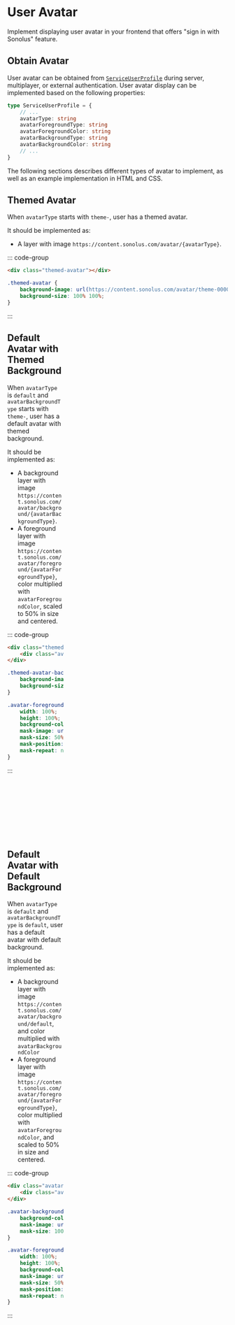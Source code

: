 # User Avatar

Implement displaying user avatar in your frontend that offers "sign in with Sonolus" feature.

## Obtain Avatar

User avatar can be obtained from [`ServiceUserProfile`](./service-user-profile) during server, multiplayer, or external authentication. User avatar display can be implemented based on the following properties:

```ts
type ServiceUserProfile = {
    // ...
    avatarType: string
    avatarForegroundType: string
    avatarForegroundColor: string
    avatarBackgroundType: string
    avatarBackgroundColor: string
    // ...
}
```

The following sections describes different types of avatar to implement, as well as an example implementation in HTML and CSS.

## Themed Avatar

When `avatarType` starts with `theme-`, user has a themed avatar.

It should be implemented as:

-   A layer with image `https://content.sonolus.com/avatar/{avatarType}`.

::: code-group

```HTML
<div class="themed-avatar"></div>
```

```CSS
.themed-avatar {
    background-image: url(https://content.sonolus.com/avatar/theme-000001);
    background-size: 100% 100%;
}
```

:::

<div class="themed-avatar" />

## Default Avatar with Themed Background

When `avatarType` is `default` and `avatarBackgroundType` starts with `theme-`, user has a default avatar with themed background.

It should be implemented as:

-   A background layer with image `https://content.sonolus.com/avatar/background/{avatarBackgroundType}`.
-   A foreground layer with image `https://content.sonolus.com/avatar/foreground/{avatarForegroundType}`, color multiplied with `avatarForegroundColor`, scaled to 50% in size and centered.

::: code-group

```HTML
<div class="themed-avatar-background">
    <div class="avatar-foreground"></div>
</div>
```

```CSS
.themed-avatar-background {
    background-image: url(https://content.sonolus.com/avatar/background/theme-000001);
    background-size: 100% 100%;
}

.avatar-foreground {
    width: 100%;
    height: 100%;
    background-color: #ffff00;
    mask-image: url(https://content.sonolus.com/avatar/foreground/player);
    mask-size: 50% 50%;
    mask-position: 50% 50%;
    mask-repeat: no-repeat;
}
```

:::

<div class="themed-avatar-background">
    <div class="avatar-foreground" />
</div>

## Default Avatar with Default Background

When `avatarType` is `default` and `avatarBackgroundType` is `default`, user has a default avatar with default background.

It should be implemented as:

-   A background layer with image `https://content.sonolus.com/avatar/background/default`, and color multiplied with `avatarBackgroundColor`
-   A foreground layer with image `https://content.sonolus.com/avatar/foreground/{avatarForegroundType}`, color multiplied with `avatarForegroundColor`, and scaled to 50% in size and centered.

::: code-group

```HTML
<div class="avatar-background">
    <div class="avatar-foreground"></div>
</div>
```

```CSS
.avatar-background {
    background-color: #00ffff;
    mask-image: url(https://content.sonolus.com/avatar/background/default);
    mask-size: 100% 100%;
}

.avatar-foreground {
    width: 100%;
    height: 100%;
    background-color: #ffff00;
    mask-image: url(https://content.sonolus.com/avatar/foreground/player);
    mask-size: 50% 50%;
    mask-position: 50% 50%;
    mask-repeat: no-repeat;
}
```

:::

<div class="avatar-background">
    <div class="avatar-foreground" />
</div>

<style scoped>
.themed-avatar {
    width: 128px;
    height: 128px;
    background-image: url(https://content.sonolus.com/avatar/theme-000001);
    background-size: 100% 100%;
}

.themed-avatar-background {
    width: 128px;
    height: 128px;
    background-image: url(https://content.sonolus.com/avatar/background/theme-000001);
    background-size: 100% 100%;
}

.avatar-background {
    width: 128px;
    height: 128px;
    background-color: #00ffff;
    mask-image: url(https://content.sonolus.com/avatar/background/default);
    mask-size: 100% 100%;
}

.avatar-foreground {
    width: 100%;
    height: 100%;
    background-color: #ffff00;
    mask-image: url(https://content.sonolus.com/avatar/foreground/player);
    mask-size: 50% 50%;
    mask-position: 50% 50%;
    mask-repeat: no-repeat;
}
</style>
